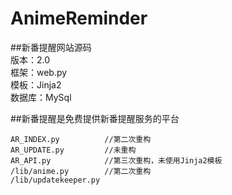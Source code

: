 AnimeReminder
=============

##新番提醒网站源码   
版本：2.0   
框架：web.py   
模板：Jinja2   
数据库：MySql

##新番提醒是免费提供新番提醒服务的平台

    AR_INDEX.py          //第二次重构    
    AR_UPDATE.py         //未重构   
    AR_API.py            //第三次重构，未使用Jinja2模板  
    /lib/anime.py        //第二次重构   
    /lib/updatekeeper.py

